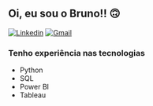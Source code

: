 ## Oi, eu sou o Bruno!! 🙃

[![Linkedin](https://img.shields.io/badge/LinkedIn-0077B5?style=for-the-badge&logo=linkedin&logoColor=white)](https://www.linkedin.com/in/frbrunosantos)
[![Gmail](https://img.shields.io/badge/Gmail-D14836?style=for-the-badge&logo=gmail&logoColor=white)](https://criarmeulink.com.br/u/1665955640)

### Tenho experiência nas tecnologias

 - Python
 - SQL
 - Power BI
 - Tableau

